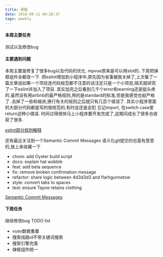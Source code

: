 ```yaml
---
title: 周报
date: 2018-08-11 09:28:37
tags: weekly
---
```


#### 本周主要任务

测试以及修改bug

#### 主要遇到问题

本周主要是修复了很多bug以及代码的优化.
mpvue原来是可以用slot的..下周把弹框组件全都改一下.
把eslint增加到小程序中,原先因为省事被我关掉了,上次看了一篇文章说如果一个项目连代码规范都不注意的话注定只是一个小项目,隔天就研究了一下eslint并加入了项目.
其实加完之后看到几千个error和warning还是挺头疼的.虽然没有用airbnb的最严格规则,用的是standard的标准,但是我感觉也挺严格了..去掉了一些和缩进,换行有关的规则之后就只有几百个错误了.
其实小程序里面的大部分代码都是写的很规范的,有时会还是会犯 忘记import, 在switch case里return这种小错误.
时间过得很快马上小程序要开发完成了,这期间成长了很多也收获了很多.

[eslint部分规则解释](https://gist.github.com/rswanderer/29dc65efc421b3b5b0442f1bd3dcd046)

还有最近关注到一个Semantic Commit Messages 语义化git提交的也蛮有意思的,放上来收藏一下

- chore: add Oyster build script
- docs: explain hat wobble
- feat: add beta sequence
- fix: remove broken confirmation message
- refactor: share logic between 4d3d3d3 and flarhgunnstow
- style: convert tabs to spaces
- test: ensure Tayne retains clothing
  
[Semantic Commit Messages](https://seesparkbox.com/foundry/semantic_commit_messages)

#### 下周任务

继续修改bug
TODO list

- vuex数据重置
- 搜索线路id不带关键词搜索
- 搜索引擎完善
- 弹框组件统一
